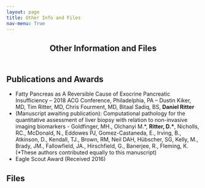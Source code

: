 ```yaml
---
layout: page
title: Other Info and Files
nav-menu: True
---
```

<section id="one" markdown="1">

<div class="inner">
<header class="major">
<h1>Other Information and Files</h1>
</header>
</div>

<div class="inner">
<h2> Publications and Awards </h2>
<p>
<ul>

<li>Fatty Pancreas as A Reversible Cause of Exocrine Pancreatic Insufficiency – 2018 ACG Conference, Philadelphia, PA – Dustin Kiker, MD, Tim Ritter, MD, Chris Fourment, MD, Bitaal Sadiq, BS, <strong>Daniel Ritter</strong></li>
<li>
(Manuscript awaiting publication): Computational pathology for the quantitative assessment of liver biopsy with relation to non-invasive imaging biomarkers - Goldfinger, MH., Olchanyi M.*, <strong>Ritter, D.*</strong>, Nicholls, RC., McDonald, N., Eddowes PJ, Gomez-Castaneda, E., Irving, B., Atkinson, D., Kendall, TJ., Brown, RM, Neil DAH, Hübscher, SG, Kelly, M., Brady, JM., Fallowfield, JA., Hirschfield, G., Banerjee, R., Fleming, K. (*These authors contributed equally to this manuscript)
</li>
<li>
Eagle Scout Award (Received 2016)
</li>
</ul>

</p>
</div>

<div class="inner">
<h2> Files </h2>
</div>

</section>
